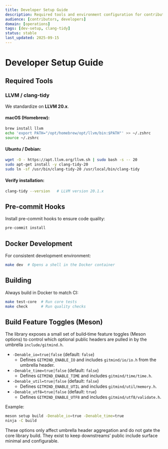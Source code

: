 ```yaml
---
title: Developer Setup Guide
description: Required tools and environment configuration for contributors.
audience: [contributors, developers]
domain: [operations]
tags: [dev-setup, clang-tidy]
status: stable
last_updated: 2025-09-15
---
```


# Developer Setup Guide

## Required Tools

### LLVM / clang-tidy

We standardize on **LLVM 20.x**.

#### macOS (Homebrew):
```bash
brew install llvm
echo 'export PATH="/opt/homebrew/opt/llvm/bin:$PATH"' >> ~/.zshrc
source ~/.zshrc
```

#### Ubuntu / Debian:
```bash
wget -O - https://apt.llvm.org/llvm.sh | sudo bash -s -- 20
sudo apt-get install -y clang-tidy-20
sudo ln -sf /usr/bin/clang-tidy-20 /usr/local/bin/clang-tidy
```

#### Verify installation:
```bash
clang-tidy --version   # LLVM version 20.1.x
```

## Pre-commit Hooks

Install pre-commit hooks to ensure code quality:
```bash
pre-commit install
```

## Docker Development

For consistent development environment:
```bash
make dev  # Opens a shell in the Docker container
```

## Building

Always build in Docker to match CI:
```bash
make test-core  # Run core tests
make check      # Run quality checks
```

## Build Feature Toggles (Meson)

The library exposes a small set of build‑time feature toggles (Meson options) to control which optional public headers are pulled in by the umbrella `include/gitmind.h`.

- `-Denable_io=true|false` (default: `false`)
  - Defines `GITMIND_ENABLE_IO` and includes `gitmind/io/io.h` from the umbrella header.
- `-Denable_time=true|false` (default: `false`)
  - Defines `GITMIND_ENABLE_TIME` and includes `gitmind/time/time.h`.
- `-Denable_util=true|false` (default: `false`)
  - Defines `GITMIND_ENABLE_UTIL` and includes `gitmind/util/memory.h`.
- `-Denable_utf8=true|false` (default: `true`)
  - Defines `GITMIND_ENABLE_UTF8` and includes `gitmind/utf8/validate.h`.

Example:

```bash
meson setup build -Denable_io=true -Denable_time=true
ninja -C build
```

These options only affect umbrella header aggregation and do not gate the core library build. They exist to keep downstreams’ public include surface minimal and configurable.
